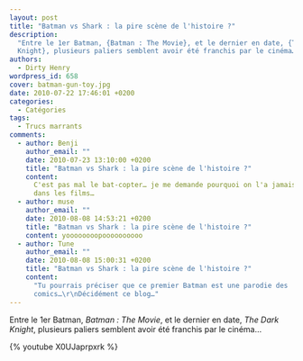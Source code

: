 ```yaml
---
layout: post
title: "Batman vs Shark : la pire scène de l'histoire ?"
description:
  "Entre le 1er Batman, {Batman : The Movie}, et le dernier en date, {The Dark
  Knight}, plusieurs paliers semblent avoir été franchis par le cinéma…"
authors:
  - Dirty Henry
wordpress_id: 658
cover: batman-gun-toy.jpg
date: 2010-07-22 17:46:01 +0200
categories:
  - Catégories
tags:
  - Trucs marrants
comments:
  - author: Benji
    author_email: ""
    date: 2010-07-23 13:10:00 +0200
    title: "Batman vs Shark : la pire scène de l'histoire ?"
    content:
      C'est pas mal le bat-copter… je me demande pourquoi on l'a jamais revu
      dans les films…
  - author: muse
    author_email: ""
    date: 2010-08-08 14:53:21 +0200
    title: "Batman vs Shark : la pire scène de l'histoire ?"
    content: yoooooooopoooooooooo
  - author: Tune
    author_email: ""
    date: 2010-08-08 15:00:31 +0200
    title: "Batman vs Shark : la pire scène de l'histoire ?"
    content:
      "Tu pourrais préciser que ce premier Batman est une parodie des
      comics…\r\nDécidément ce blog…"
---
```


Entre le 1er Batman, _Batman : The Movie_, et le dernier en date, _The Dark
Knight_, plusieurs paliers semblent avoir été franchis par le cinéma…

{% youtube X0UJaprpxrk %}

